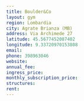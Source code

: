 ```yaml
---
title: Boulder&Co
layout: gym
region: Lombardia
city: Agrate Brianza (MB)
address: Via Archimede 27
latitude: 45.5677452087402
longitude: 9.33720970153808
email: 
phone: 398963046
website: 
annual_fee: 
ingress_price: 
monthly_subscription_price: 
structures: 
rent: 
---
```



